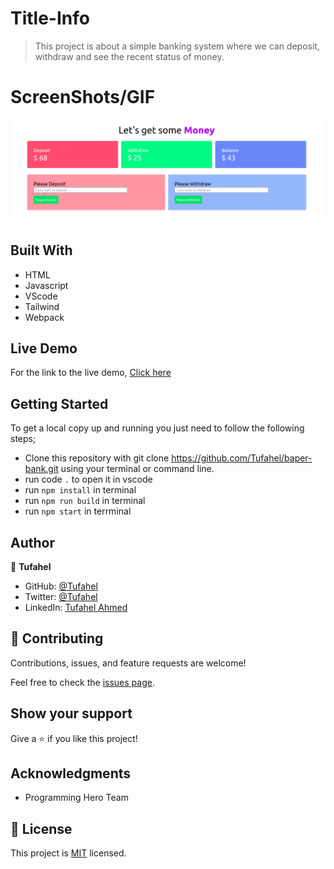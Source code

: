 # Title-Info
> This project is about a simple banking system where we can deposit, withdraw and see the recent status of money.


# ScreenShots/GIF
![](pic.png)

## Built With
- HTML
- Javascript
- VScode
- Tailwind
- Webpack

## Live Demo
For the link to the live demo, [Click here](https://tufahel.github.io/baper-bank/)

## Getting Started
To get a local copy up and running you just need to follow the following steps;
- Clone this repository with
git clone https://github.com/Tufahel/baper-bank.git using your terminal or command line.
- run code `.` to open it in vscode
- run `npm install` in terminal
- run `npm run build` in terminal
- run `npm start` in terrminal

## Author

👤 **Tufahel**

- GitHub: [@Tufahel](https://github.com/Tufahel)
- Twitter: [@Tufahel](https://twitter.com/TufahelAhmed)
- LinkedIn: [Tufahel Ahmed](https://www.linkedin.com/in/tufahel-ahmed/)

## 🤝 Contributing

Contributions, issues, and feature requests are welcome!

Feel free to check the [issues page](../../issues/).

## Show your support

Give a ⭐️ if you like this project!

## Acknowledgments

- Programming Hero Team

## 📝 License

This project is [MIT](./MIT.md) licensed.
